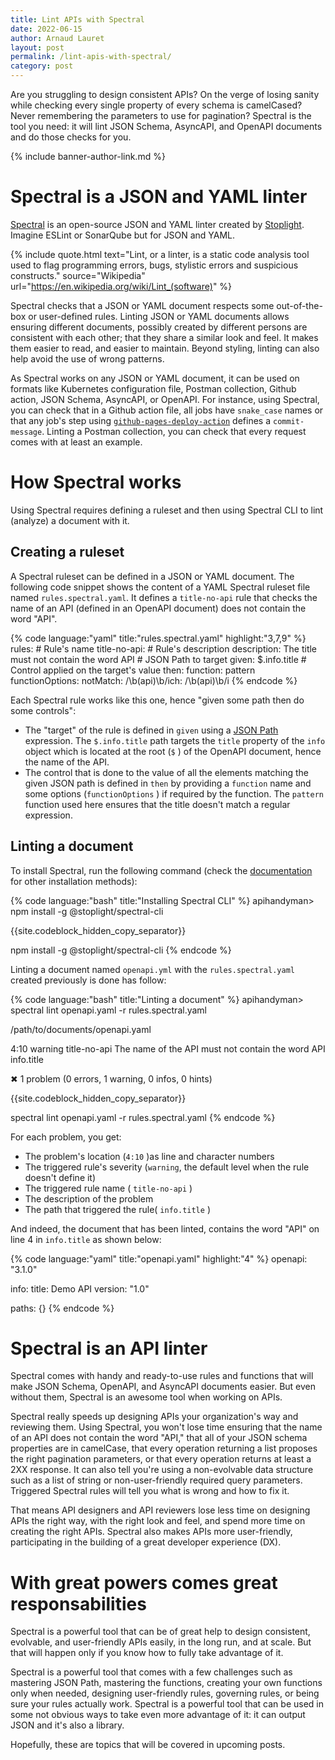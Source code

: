 ```yaml
---
title: Lint APIs with Spectral
date: 2022-06-15
author: Arnaud Lauret
layout: post
permalink: /lint-apis-with-spectral/
category: post
---
```


Are you struggling to design consistent APIs? On the verge of losing sanity while checking every single property of every schema is camelCased? Never remembering the parameters to use for pagination? Spectral is the tool you need: it will lint JSON Schema, AsyncAPI, and OpenAPI documents and do those checks for you.
<!--more-->

{% include banner-author-link.md %}

# Spectral is a JSON and YAML linter

[Spectral](https://github.com/stoplightio/spectral) is an open-source JSON and YAML linter created by [Stoplight](https://stoplight.io/). Imagine ESLint or SonarQube but for JSON and YAML.

{% include quote.html text="Lint, or a linter, is a static code analysis tool used to flag programming errors, bugs, stylistic errors and suspicious constructs." source="Wikipedia" url="https://en.wikipedia.org/wiki/Lint_(software)" %}

Spectral checks that a JSON or YAML document respects some out-of-the-box or user-defined rules. Linting JSON or YAML documents allows ensuring different documents, possibly created by different persons are consistent with each other; that they share a similar look and feel. It makes them easier to read, and easier to maintain. Beyond styling, linting can also help avoid the use of wrong patterns.

As Spectral works on any JSON or YAML document, it can be used on formats like Kubernetes configuration file, Postman collection, Github action, JSON Schema, AsyncAPI, or OpenAPI. For instance, using Spectral, you can check that in a Github action file, all jobs have `snake_case` names or that any job's step using [`github-pages-deploy-action`](https://github.com/marketplace/actions/deploy-to-github-pages) defines a `commit-message`. Linting a Postman collection, you can check that every request comes with at least an example.

# How Spectral works

Using Spectral requires defining a ruleset and then using Spectral CLI to lint (analyze) a document with it.

## Creating a ruleset

A Spectral ruleset can be defined in a JSON or YAML document. The following code snippet shows the content of a YAML Spectral ruleset file named `rules.spectral.yaml`. It defines a `title-no-api` rule that checks the name of an API (defined in an OpenAPI document) does not contain the word "API".

{% code language:"yaml" title:"rules.spectral.yaml" highlight:"3,7,9" %}
rules:
    # Rule's name
    title-no-api:
        # Rule's description
        description: The title must not contain the word API
        # JSON Path to target
        given: $.info.title
        # Control applied on the target's value
        then:
            function: pattern
            functionOptions:
                notMatch: /\b(api)\b/ich: /\b(api)\b/i
{% endcode %}

Each Spectral rule works like this one, hence "given some path then do some controls":

- The "target" of the rule is defined in `given` using a [JSON Path](https://jsonpath-plus.github.io/JSONPath/docs/ts/) expression. The  `$.info.title` path targets the `title` property of the `info` object which is located at the root (`$` ) of the OpenAPI document, hence the name of the API.
- The control that is done to the value of all the elements matching the given JSON path is defined in `then` by providing a `function` name and some options (`functionOptions` ) if required by the function. The `pattern` function used here ensures that the title doesn't match a regular expression.

## Linting a document

To install Spectral, run the following command (check the [documentation](https://github.com/stoplightio/spectral#-installation-and-Usage) for other installation methods):

{% code language:"bash" title:"Installing Spectral CLI" %}
apihandyman> npm install -g @stoplight/spectral-cli

{{site.codeblock_hidden_copy_separator}}

npm install -g @stoplight/spectral-cli
{% endcode %}

Linting a document named `openapi.yml` with the `rules.spectral.yaml` created previously is done has follow:

{% code language:"bash" title:"Linting a document" %}
apihandyman> spectral lint openapi.yaml -r rules.spectral.yaml

/path/to/documents/openapi.yaml

 4:10  warning  title-no-api  The name of the API must not contain the word API  info.title

✖ 1 problem (0 errors, 1 warning, 0 infos, 0 hints)

{{site.codeblock_hidden_copy_separator}}

spectral lint openapi.yaml -r rules.spectral.yaml
{% endcode %}

For each problem, you get:

- The problem's location (`4:10` )as line and character numbers
- The triggered rule's severity (`warning`, the default level when the rule doesn't define it)
- The triggered rule name ( `title-no-api` )
- The description of the problem
- The path that triggered the rule( `info.title` )

And indeed, the document that has been linted, contains the word "API" on line 4 in `info.title`  as shown below:

{% code language:"yaml" title:"openapi.yaml" highlight:"4" %}
openapi: "3.1.0"

info:
  title: Demo API
  version: "1.0"

paths: {}
{% endcode %}

# Spectral is an API linter

Spectral comes with handy and ready-to-use rules and functions that will make JSON Schema, OpenAPI, and AsyncAPI documents easier. But even without them, Spectral is an awesome tool when working on APIs.

Spectral really speeds up designing APIs your organization's way and reviewing them. Using Spectral, you won't lose time ensuring that the name of an API does not contain the word "API," that all of your JSON schema properties are in camelCase, that every operation returning a list proposes the right pagination parameters, or that every operation returns at least a 2XX response. It can also tell you're using a non-evolvable data structure such as a list of string or non-user-friendly required query parameters. Triggered Spectral rules will tell you what is wrong and how to fix it.

That means API designers and API reviewers lose less time on designing APIs the right way, with the right look and feel, and spend more time on creating the right APIs. Spectral also makes APIs more user-friendly, participating in the building of a great developer experience (DX).

# With great powers comes great responsabilities

Spectral is a powerful tool that can be of great help to design consistent, evolvable,  and user-friendly APIs easily, in the long run, and at scale. But that will happen only if you know how to fully take advantage of it.

Spectral is a powerful tool that comes with a few challenges such as mastering JSON Path, mastering the functions, creating your own functions only when needed, designing user-friendly rules, governing rules, or being sure your rules actually work.
Spectral is a powerful tool that can be used in some not obvious ways to take even more advantage of it: it can output JSON and it's also a library. 

Hopefully, these are topics that will be covered in upcoming posts.